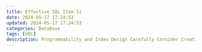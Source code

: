 ```yaml
---
title: Effective SQL Item 11
date: 2024-05-17 17:24:53
updated: 2024-05-17 17:24:53
categories: DataBase
tags: [SQL]
description: Programmability and Index Design Carefully Consider Creation of Indexes to Minimize Index and Data Scanning
---
```

